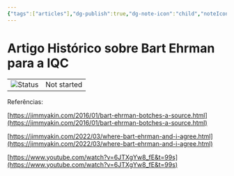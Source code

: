 ```yaml
---
{"tags":["articles"],"dg-publish":true,"dg-note-icon":"child","noteIcon":"child","permalink":"/03-rough-notes-fleeting-zettel/artigo-historico-sobre-bart-ehrman-para-a-iqc/","dgPassFrontmatter":true,"created":"2025-10-16T10:21:13.297+01:00","updated":"2025-10-24T08:33:38.007+01:00"}
---
```


# Artigo Histórico sobre Bart Ehrman para a IQC

|   |   |
|---|---|
|![](Dashboard/Attachments/burst_gray%205.svg)Status|Not started|

Referências:

[https://jimmyakin.com/2016/01/bart-ehrman-botches-a-source.html](https://jimmyakin.com/2016/01/bart-ehrman-botches-a-source.html)

[https://jimmyakin.com/2022/03/where-bart-ehrman-and-i-agree.html](https://jimmyakin.com/2022/03/where-bart-ehrman-and-i-agree.html)

[https://www.youtube.com/watch?v=6JTXgYw8_fE&t=99s](https://www.youtube.com/watch?v=6JTXgYw8_fE&t=99s)